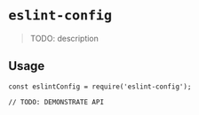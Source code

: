 # `eslint-config`

> TODO: description

## Usage

```
const eslintConfig = require('eslint-config');

// TODO: DEMONSTRATE API
```
